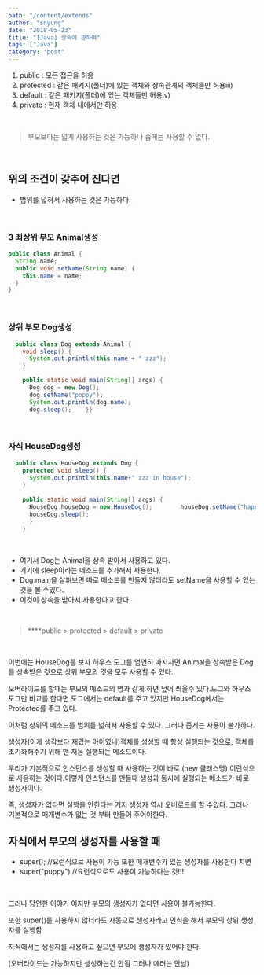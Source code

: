 ```yaml
---
path: "/content/extends"
author: "snyung"
date: "2018-05-23"
title: "[Java] 상속에 관하여"
tags: ["Java"]
category: "post"
---
```


1. public      : 모든 접근을 허용
2. protected : 같은 패키지(폴더)에 있는 객체와 상속관계의 객체들만 허용iii) 
3. default    : 같은 패키지(폴더)에 있는 객체들만 허용iv) 
4. private    : 현재 객체 내에서만 허용

<br/>

> 부모보다는 넓게 사용하는 것은 가능하나 좁게는 사용할 수 없다.

<br/>

## 위의 조건이 갖추어 진다면
  
- 범위를 넓혀서 사용하는 것은 가능하다.

<br/>

### 3 최상위 부모 Animal생성
  
```java
public class Animal {
  String name;
  public void setName(String name) {
    this.name = name;
  }
}
```

<br/>

### 상위 부모 Dog생성

``` java
  public class Dog extends Animal {    
    void sleep() {        
      System.out.println(this.name + " zzz");    
    }    

    public static void main(String[] args) {         
      Dog dog = new Dog();            
      dog.setName("poppy");            
      System.out.println(dog.name);            
      dog.sleep();    }}
```

<br/>

### 자식 HouseDog생성

```java
  public class HouseDog extends Dog {        
    protected void sleep() {        
      System.out.println(this.name+" zzz in house");    
    }    
    
    public static void main(String[] args) {        
      HouseDog houseDog = new HouseDog();        houseDog.setName("happy");        
      houseDog.sleep();    
      }
    }
```    

<br/>

- 여기서 Dog는 Animal을 상속 받아서 사용하고 있다.  
- 거기에 sleep이라는 메소드를 추가해서 사용한다. 
- Dog.main을 살펴보면 따로 메소드를 만들지 않더라도 setName을 사용할 수 있는 것을 볼 수있다.
- 이것이 상속을 받아서 사용한다고 한다.

<br/>

> ****public > protected > default > private

<br/>

이번에는 HouseDog를 보자 하우스 도그를 엄연히 따지자면 Animal을 상속받은 Dog를 상속받은 것으로 상위 부모의 것을 모두 사용할 수 있다.
<br/>

오버라이드를 할때는 부모의 메소드의 명과 같게 하면 덮어 씌울수 있다.도그와 하우스도그만 비교를 한다면 도그에서는 default를 주고 있지만 HouseDog에서는 Protected를 주고 있다. 
<br/>

이처럼 상위의 메소드를 범위를 넓혀서 사용할 수 있다. 그러나 좁게는 사용이 불가하다.
<br/>

생성자(이게 생각보다 재밌는 아이였네)객체를 생성할 때 항상 실행되는 것으로, 객체를 초기화해주기 위해 맨 처음 실행되는 메소드이다.
<br/>

우리가 기본적으로 인스턴스를 생성할 때 사용하는 것이 바로 (new 클래스명) 이런식으로 사용하는 것이다.이렇게 인스턴스를 만들때 생성과 동시에 실행되는 메소드가 바로 생성자이다.
<br/>

즉, 생성자가 없다면 실행을 안한다는 거지
생성자 역시 오버로드를 할 수있다. 그러나 기본적으로 매개변수가 없는 것 부터 만들어 주어야한다.
<br/>

## 자식에서 부모의 생성자를 사용할 때

- super(); //요런식으로 사용이 가능 또한 매개변수가 있는 생성자를 사용한다 치면
- super("puppy") //요런식으로도 사용이 가능하다는 것!!!

<br/>

그러나 당연한 이야기 이지만 부모의 생성자가 없다면 사용이 불가능한다.
<br/>

또한 super()를 사용하지 않더라도 자동으로 생성자라고 인식을 해서 부모의 상위 생성자를 실행함
<br/>

자식에서는 생성자를 사용하고 싶으면 부모에 생성자가 있어야 한다.
<br/>

(오버라이드는 가능하지만 생성하는건 안됨 그러나 에러는 안남)